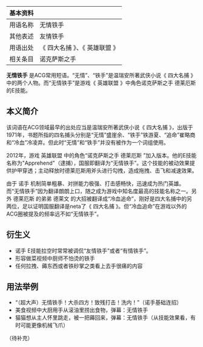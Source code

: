 |  **基本资料**  ||
|---|---|
|用语名称  |  无情铁手   |
|其他表述  |  友情铁手   |
|用语出处  |  《  四大名捕  》、《  英雄联盟  》   |
|相关条目  |  诺克萨斯之手   |
  
**无情铁手** 是ACG常用短语。“无情”、“铁手”是温瑞安所著武侠小说《  四大名捕  》中的两个人物。而“无情铁手”是游戏《  英雄联盟
》中角色诺克萨斯之手  德莱厄斯  的E技能。

##  本义简介

该词语在ACG领域最早的出处应当是温瑞安所著武侠小说《  四大名捕
》，出版于1971年，书题所指的四名捕头分别是“无情”盛崖余、“铁手”铁游夏、“追命”崔略商和“冷血”冷凌弃。但此时“无情”和“铁手”并没有被作为一个词组使用。

2012年，游戏  英雄联盟  中的角色“诺克萨斯之手  德莱厄斯
”加入版本。他的E技能名称为"Apprehend"（逮捕），国服即翻译为“无情铁手”。这个技能的被动效果提供护甲穿透；主动释放时德莱厄斯用斧头进行勾拽，造成拖拽、击飞和减速效果。

由于  诺手  机制简单粗暴、对拼能力极强、打击感畅快，迅速成为热门英雄。而“无情铁手”因为翻译朗朗上口，随之成为游戏中知名度最高的技能名称之一。另外
德莱厄斯  的弟弟  德莱文  的大招被翻译成“冷血追命”，刚好是四大名捕中的另两位，足以证明国服翻译是neta了《  四大名捕
》。但“冷血追命”在游戏以外的ACG圈被提及的频率远不如“无情铁手”。

##  衍生义

  * 诺手  E技能拉空时常常被调侃“友情铁手”或者“有情铁手”。 
  * 形容做菜视频中厨师不怕烫的铁手 
  * 任何拉拽、薅东西或者铁砂掌之类看上去手很痛的内容 

##  用法举例

  * “（超大声）无情铁手！大杀四方！致残打击！洗内！”（诺手基础连招） 
  * 美食视频中大厨用手从滚油里捞出食物，弹幕：无情铁手 
  * 猫猫想从主人怀里跳走，被一把薅回来，弹幕：无情铁手（从技能效果看，有时可能更像机械飞爪） 

（待补充）

